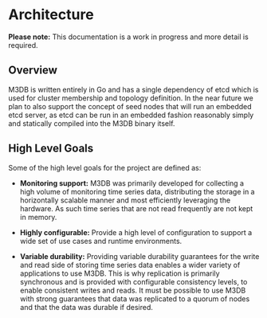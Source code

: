 # Architecture

**Please note:** This documentation is a work in progress and more detail is required.

## Overview

M3DB is written entirely in Go and has a single dependency of etcd which is used for cluster membership and topology definition. In the near future we plan to also support the concept of seed nodes that will run an embedded etcd server, as etcd can be run in an embedded fashion reasonably simply and statically compiled into the M3DB binary itself.

## High Level Goals

Some of the high level goals for the project are defined as:

* **Monitoring support:** M3DB was primarily developed for collecting a high volume of monitoring time series data, distributing the storage in a horizontally scalable manner and most efficiently leveraging the hardware.  As such time series that are not read frequently are not kept in memory.

* **Highly configurable:** Provide a high level of configuration to support a wide set of use cases and runtime environments.

* **Variable durability:** Providing variable durability guarantees for the write and read side of storing time series data enables a wider variety of applications to use M3DB. This is why replication is primarily synchronous and is provided with configurable consistency levels, to enable consistent writes and reads. It must be possible to use M3DB with strong guarantees that data was replicated to a quorum of nodes and that the data was durable if desired.
